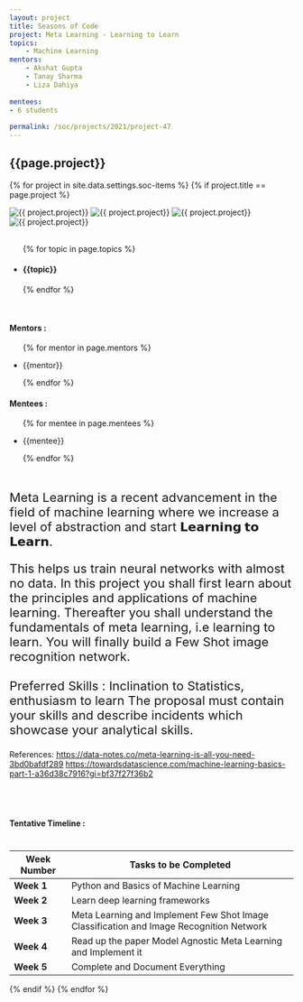 ```yaml
---
layout: project
title: Seasons of Code
project: Meta Learning - Learning to Learn
topics:
    - Machine Learning
mentors:
    - Akshat Gupta
    - Tanay Sharma
    - Liza Dahiya     
    
mentees:
- 6 students   
    
permalink: /soc/projects/2021/project-47
---
```


<h2 class="display1 m-3 p-3 text-center project-title">{{page.project}}</h2>

{% for project in site.data.settings.soc-items %}
{% if project.title == page.project %}
<div class ="img-soc d-block"> 
    <img src="{{ site.baseurl }}/{{ project.image }}" alt="{{ project.project}}" class="image-1">
    <img src="{{ site.baseurl }}/{{ project.image }}" alt="{{ project.project}}" class="image-2">
    <img src="{{ site.baseurl }}/{{ project.image }}" alt="{{ project.project}}" class="image-3">
    <img src="{{ site.baseurl }}/{{ project.image }}" alt="{{ project.project}}" class="image-4">
</div>

<div>
    <br>
    <ul>
        {% for topic in page.topics %}
        <li><h4 class="text-primary text-center">{{topic}}</h4></li>
        {% endfor %}
    </ul>
    <br>
    <h4 class="display3  ">Mentors :</h4> 
    <ul>
        {% for mentor in page.mentors %}
        <li><p class="lead">{{mentor}}</p></li>
        {% endfor %}
    </ul>
    <h4 class="display3  ">Mentees :</h4> 
    <ul>
        {% for mentee in page.mentees %}
        <li><p class="lead">{{mentee}}</p></li>
        {% endfor %}
    </ul>
</div>
<div>
    <p class="display3 project-desc" style = "font-size:22px;" >
        <br>
        Meta Learning is a recent advancement in the field of machine learning where we increase a level of abstraction and start <strong>𝗟𝗲𝗮𝗿𝗻𝗶𝗻𝗴 𝘁𝗼 𝗟𝗲𝗮𝗿𝗻</strong>. 
        </p>
        <p class="display3" style = "font-size:22px;" >This helps us train neural networks with almost no data. In this project you shall first learn about the principles and applications of machine learning. Thereafter you shall understand the fundamentals of meta learning, i.e learning to learn. You will finally build a Few Shot image recognition network.
<br><br>
        Preferred Skills : Inclination to Statistics, enthusiasm to learn The proposal must contain your skills and describe incidents which showcase your analytical skills.
</p>
        <p class="display3" style = "font-size:22px;" >

References: <a href = "https://data-notes.co/meta-learning-is-all-you-need-3bd0bafdf289 https://towardsdatascience.com/machine-learning-basics-part-1-a36d38c7916?gi=bf37f27f36b2">https://data-notes.co/meta-learning-is-all-you-need-3bd0bafdf289</a> <a href = "https://towardsdatascience.com/machine-learning-basics-part-1-a36d38c7916?gi=bf37f27f36b2">https://towardsdatascience.com/machine-learning-basics-part-1-a36d38c7916?gi=bf37f27f36b2</a>
       </p> <br>
</div>
<div class="d-flex">
<div>
    <h4 class="display3" style="margin:40px 0px 40px 0px;">Tentative Timeline :</h4>
    <table class="table table-striped">
  <thead>
    <tr>
      <th>Week Number</th>
      <th>Tasks to be Completed</th>
    </tr>
  </thead>
  <tbody>
    <tr>
      <td><strong>Week 1</strong></td>
      <td>Python and  Basics of Machine Learning</td>
    </tr>
    <tr>
      <td><strong>Week 2</strong></td>
      <td>Learn deep learning frameworks</td>
    </tr>
    <tr>
      <td><strong>Week 3</strong></td>
      <td>Meta Learning and Implement Few Shot Image Classification and Image Recognition Network</td>
    </tr>
    <tr>
      <td><strong>Week 4</strong></td>
      <td>Read up the paper Model Agnostic Meta Learning and Implement it</td>
    </tr>
    <tr>
      <td><strong>Week 5</strong></td>
      <td>Complete and Document Everything</td>
    </tr>
  </tbody>
</table>
</div>
</div>

{% endif %}
{% endfor %}
